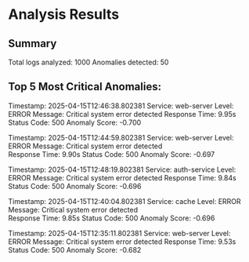 # Analysis Results

## Summary
Total logs analyzed: 1000
Anomalies detected: 50

## Top 5 Most Critical Anomalies:

Timestamp: 2025-04-15T12:46:38.802381
Service: web-server
Level: ERROR
Message: Critical system error detected
Response Time: 9.95s
Status Code: 500
Anomaly Score: -0.700

Timestamp: 2025-04-15T12:44:59.802381
Service: web-server
Level: ERROR
Message: Critical system error detected        
Response Time: 9.90s
Status Code: 500
Anomaly Score: -0.697

Timestamp: 2025-04-15T12:48:19.802381
Service: auth-service
Level: ERROR
Message: Critical system error detected
Response Time: 9.84s
Status Code: 500
Anomaly Score: -0.696

Timestamp: 2025-04-15T12:40:04.802381
Service: cache
Level: ERROR
Message: Critical system error detected        
Response Time: 9.85s
Status Code: 500
Anomaly Score: -0.696

Timestamp: 2025-04-15T12:35:11.802381
Service: web-server
Level: ERROR
Message: Critical system error detected
Response Time: 9.53s
Status Code: 500
Anomaly Score: -0.682
